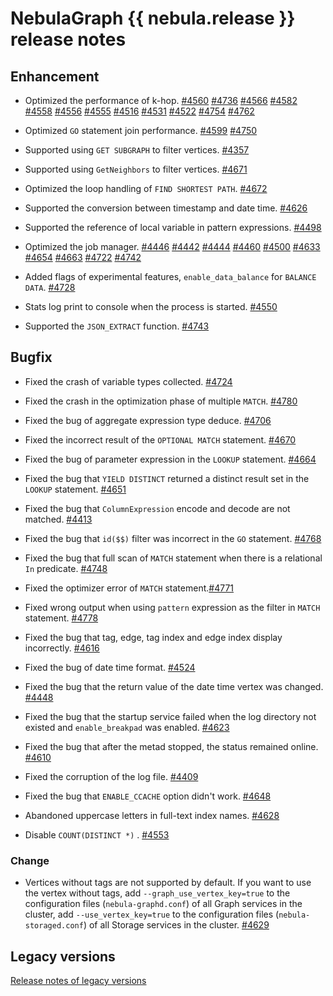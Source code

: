 # NebulaGraph {{ nebula.release }} release notes

## Enhancement

- Optimized the performance of k-hop. [#4560](https://github.com/vesoft-inc/nebula/pull/4560) [#4736](https://github.com/vesoft-inc/nebula/pull/4736)  [#4566](https://github.com/vesoft-inc/nebula/pull/4566) [#4582](https://github.com/vesoft-inc/nebula/pull/4582) [#4558](https://github.com/vesoft-inc/nebula/pull/4558) [#4556](https://github.com/vesoft-inc/nebula/pull/4556) [#4555](https://github.com/vesoft-inc/nebula/pull/4555) [#4516](https://github.com/vesoft-inc/nebula/pull/4516) [#4531](https://github.com/vesoft-inc/nebula/pull/4531) [#4522](https://github.com/vesoft-inc/nebula/pull/4522) [#4754](https://github.com/vesoft-inc/nebula/pull/4754) [#4762](https://github.com/vesoft-inc/nebula/pull/4762)

- Optimized `GO` statement join performance. [#4599](https://github.com/vesoft-inc/nebula/pull/4599) [#4750](https://github.com/vesoft-inc/nebula/pull/4750)

- Supported using `GET SUBGRAPH` to filter vertices. [#4357](https://github.com/vesoft-inc/nebula/pull/4357)

- Supported using `GetNeighbors` to filter vertices. [#4671](https://github.com/vesoft-inc/nebula/pull/4671)

- Optimized the loop handling of `FIND SHORTEST PATH`. [#4672](https://github.com/vesoft-inc/nebula/pull/4672)

- Supported the conversion between timestamp and date time. [#4626](https://github.com/vesoft-inc/nebula/pull/4526)

- Supported the reference of local variable in pattern expressions. [#4498](https://github.com/vesoft-inc/nebula/pull/4498)

- Optimized the job manager. [#4446](https://github.com/vesoft-inc/nebula/pull/4446) [#4442](https://github.com/vesoft-inc/nebula/pull/4442) [#4444](https://github.com/vesoft-inc/nebula/pull/4444) [#4460](https://github.com/vesoft-inc/nebula/pull/4460) [#4500](https://github.com/vesoft-inc/nebula/pull/4500) [#4633](https://github.com/vesoft-inc/nebula/pull/4633) [#4654](https://github.com/vesoft-inc/nebula/pull/4654) [#4663](https://github.com/vesoft-inc/nebula/pull/4663) [#4722](https://github.com/vesoft-inc/nebula/pull/4722) [#4742](https://github.com/vesoft-inc/nebula/pull/4742)

- Added flags of experimental features, `enable_data_balance` for `BALANCE DATA`. [#4728](https://github.com/vesoft-inc/nebula/pull/4728)

- Stats log print to console when the process is started. [#4550](https://github.com/vesoft-inc/nebula/pull/4550)

- Supported the `JSON_EXTRACT` function. [#4743](https://github.com/vesoft-inc/nebula/pull/4743)

## Bugfix

- Fixed the crash of variable types collected. [#4724](https://github.com/vesoft-inc/nebula/pull/4724)

- Fixed the crash in the optimization phase of multiple `MATCH`. [#4780](https://github.com/vesoft-inc/nebula/pull/4780)

- Fixed the bug of aggregate expression type deduce. [#4706](https://github.com/vesoft-inc/nebula/pull/4706)

- Fixed the incorrect result of the `OPTIONAL MATCH` statement. [#4670](https://github.com/vesoft-inc/nebula/pull/4670)

- Fixed the bug of parameter expression in the `LOOKUP` statement. [#4664](https://github.com/vesoft-inc/nebula/pull/4664)

- Fixed the bug that `YIELD DISTINCT` returned a distinct result set in the `LOOKUP` statement. [#4651](https://github.com/vesoft-inc/nebula/pull/4651)

- Fixed the bug that `ColumnExpression` encode and decode are not matched. [#4413](https://github.com/vesoft-inc/nebula/pull/4413)

- Fixed the bug that `id($$)` filter was incorrect in the `GO` statement.  [#4768](https://github.com/vesoft-inc/nebula/pull/4768)

- Fixed the bug that full scan of `MATCH` statement when there is a relational `In` predicate. [#4748](https://github.com/vesoft-inc/nebula/pull/4748)

- Fixed the optimizer error of `MATCH` statement.[#4771](https://github.com/vesoft-inc/nebula/pull/4771)

- Fixed wrong output when using `pattern` expression as the filter in `MATCH` statement.  [#4778](https://github.com/vesoft-inc/nebula/pull/4778)

- Fixed the bug that tag, edge, tag index and edge index display incorrectly. [#4616](https://github.com/vesoft-inc/nebula/pull/4616)

- Fixed the bug of date time format. [#4524](https://github.com/vesoft-inc/nebula/pull/4524)

- Fixed the bug that the return value of the date time vertex was changed. [#4448](https://github.com/vesoft-inc/nebula/pull/4448)

- Fixed the bug that the startup service failed when the log directory not existed and `enable_breakpad` was enabled. [#4623](https://github.com/vesoft-inc/nebula/pull/4623)

- Fixed the bug that after the metad stopped, the status remained online. [#4610](https://github.com/vesoft-inc/nebula/pull/4610)

- Fixed the corruption of the log file. [#4409](https://github.com/vesoft-inc/nebula/pull/4409)

- Fixed the bug that `ENABLE_CCACHE` option didn't work. [#4648](https://github.com/vesoft-inc/nebula/pull/4648)

- Abandoned uppercase letters in full-text index names.  [#4628](https://github.com/vesoft-inc/nebula/pull/4628)

- Disable `COUNT(DISTINCT *)` . [#4553](https://github.com/vesoft-inc/nebula/pull/4553)

### Change

- Vertices without tags are not supported by default. If you want to use the vertex without tags, add `--graph_use_vertex_key=true` to the configuration files (`nebula-graphd.conf`) of all Graph services in the cluster, add `--use_vertex_key=true` to the configuration files (`nebula-storaged.conf`) of all Storage services in the cluster. [#4629](https://github.com/vesoft-inc/nebula/pull/4629) 

## Legacy versions

[Release notes of legacy versions](https://www.nebula-graph.io/tags/release-notes)
